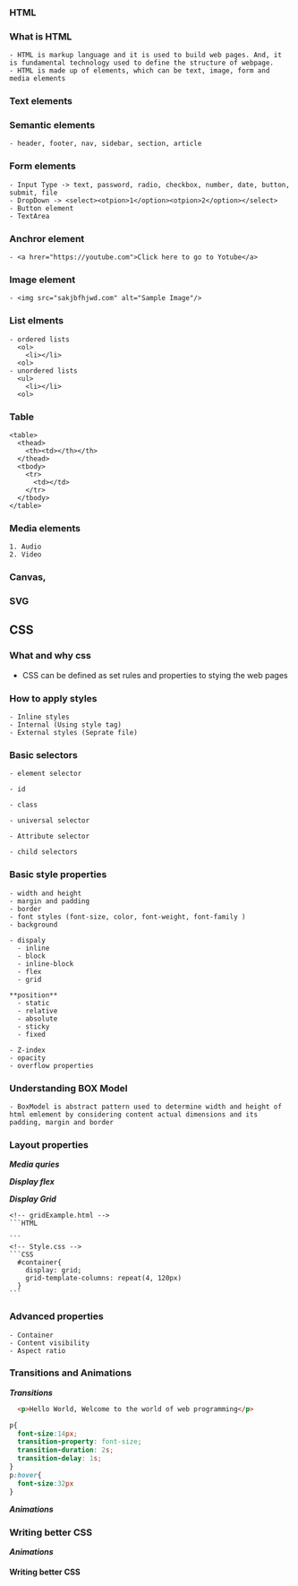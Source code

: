 ### HTML 

  ### What is HTML
    - HTML is markup language and it is used to build web pages. And, it is fundamental technology used to define the structure of webpage. 
    - HTML is made up of elements, which can be text, image, form and media elements
     
  ### Text elements 

  ### Semantic elements 
    - header, footer, nav, sidebar, section, article

  ### Form elements 
    - Input Type -> text, password, radio, checkbox, number, date, button, submit, file
    - DropDown -> <select><otpion>1</option><otpion>2</option></select>
    - Button element 
    - TextArea 

  ### Anchror element
    - <a hrer="https://youtube.com">Click here to go to Yotube</a>
  
  ### Image element 
    - <img src="sakjbfhjwd.com" alt="Sample Image"/>
  
  ### List elments
    - ordered lists
      <ol>
        <li></li>
      <ol>
    - unordered lists
      <ul>
        <li></li>
      <ol>
  
  ### Table
    <table>
      <thead>
        <th><td></th></th>
      </thead>
      <tbody>
        <tr>
          <td></td>
        </tr>
      </tbody>
    </table>


  ### Media elements
    1. Audio
    2. Video

  ### Canvas,

  ### SVG
    
  
## CSS
  
  ### What and why css
  - CSS can be defined as set rules and properties to stying the web pages 

  ### How to apply styles 
    - Inline styles 
    - Internal (Using style tag)
    - External styles (Seprate file)

  ### Basic selectors 
    - element selector

    - id

    - class

    - universal selector

    - Attribute selector 

    - child selectors

  
  ### Basic style properties 

    - width and height
    - margin and padding 
    - border
    - font styles (font-size, color, font-weight, font-family )
    - background

    - dispaly
      - inline
      - block
      - inline-block
      - flex
      - grid

    **position**
      - static
      - relative
      - absolute
      - sticky
      - fixed
      
    - Z-index
    - opacity
    - overflow properties  

  ### Understanding BOX Model 
    - BoxModel is abstract pattern used to determine width and height of html emlement by considering content actual dimensions and its padding, margin and border 

  ### Layout properties

  
  ***Media quries***
  
  ***Display flex***
  
  ***Display Grid***
    
    <!-- gridExample.html -->
    ```HTML
      
    ```
    <!-- Style.css -->
    ```CSS
      #container{
        display: grid;
        grid-template-columns: repeat(4, 120px)
      }
    ```

    
  ### Advanced properties 
    - Container 
    - Content visibility 
    - Aspect ratio

    
  ### Transitions and Animations 
    
  ***Transitions***
  <!-- Sample html -->

  ```HTML
    <p>Hello World, Welcome to the world of web programming</p>
  ```

  ```CSS
  p{
    font-size:14px;
    transition-property: font-size;
    transition-duration: 2s;
    transition-delay: 1s;
  }
  p:hover{
    font-size:32px
  }
  ```

  ***Animations***

  ### Writing better CSS 

  ***Animations***


  #### Writing better CSS 










  
